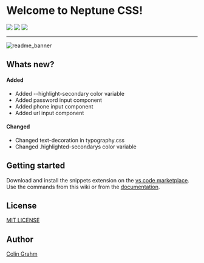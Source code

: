 # Welcome to Neptune CSS!

![](https://img.shields.io/github/v/tag/neptunecss/neptunecss?color=%2300AACC) ![](https://img.shields.io/npm/dm/@neptunecss/neptunecss?color=%2300AACC) ![](https://img.shields.io/npm/l/@neptunecss/neptunecss?color=%2300AACC) 

***

![readme_banner](https://github.com/neptune-css/.github/assets/122671813/7e120eb1-51e2-4969-a0fd-1c203046c204)

## Whats new?

#### Added

- Added --highlight-secondary color variable
- Added password input component
- Added phone input component
- Added url input component

#### Changed

- Changed text-decoration in typography.css
- Changed .highlighted-secondarys color variable

## Getting started

Download and install the snippets extension on the [vs code marketplace](https://marketplace.visualstudio.com/items?itemName=NeptuneCSS.neptune-snippets). Use the commands from this wiki or from the [documentation](https://neptune-css.gitbook.io/neptune-css-docs/vs-code-snippets).

## License

[MIT LICENSE](https://github.com/neptune-css/neptune-snippets/blob/main/LICENSE)

## Author

[Colin Grahm](https://github.com/CGWebDev2003)
